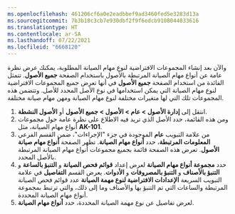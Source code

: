 ```yaml
---
ms.openlocfilehash: 461206cf6a0e2eadbbef9ad3460fed5e3283d13a
ms.sourcegitcommit: 7b3b18c3cb7e930dbf2f9f6edcb9108044033616
ms.translationtype: HT
ms.contentlocale: ar-SA
ms.lasthandoff: 07/22/2021
ms.locfileid: "6668120"
---
```

والآن بعد إنشاء المجموعات الافتراضية لنوع مهام الصيانة المطلوبة، يمكنك عرض نظرة عامة عن أنواع مهام الصيانة المرتبطة بالأصول باستخدام الصفحة **جميع الأصول**. تتمثل الفائدة من استخدام الصفحة **جميع الأصول** في أنها تعرض جميع المجموعات الافتراضية لنوع مهام الصيانة التي يمكن استخدامها في نوع الأصل المحدد للأصل. وتتضمن هذه المجموعات تلك التي لها متغيرات مختلفة لنوع مهام الصيانة ومهن مهام صيانة مختلفة.

1.  انتقل إلى **إدارة الأصول > عام > الأصول > جميع الأصول** أو **الأصول النشطة**.
2.  ومن هذه القائمة، حدد الأصل الذي تريد فيه الاطلاع على نظرة عامة حول مجموعات أنواع مهام الصيانة، مثل **AK-101**.
3.  من علامة التبويب **عام** الموجودة في جزء "الإجراءات"، ضمن القسم الفرعي **المعلومات المرتبطة**، حدد **أنواع مهام الصيانة**.
تظهر الصفحة **أنواع مهام صيانة الأصول**. تعرض هذه الصفحة قائمة بجميع مجموعات أنواع مهام الصيانة المرتبطة بالأصل المحدد.
4.  حدد **مجموعة أنواع مهام الصيانة** لعرض إعداد **قوائم فحص الصيانة** و **التنبؤ بالساعة** و **التنبؤ بالأصناف** و **التنبؤ بالمصروفات** و **الأدوات**. يعرض القسم **التفاصيل** في علامة التبويب السريعة **الإعدادات الافتراضية لنوع مهمة الصيانة** عدد قوائم فحص الصيانة المرتبطة والساعات التي تم التنبؤ بها والأصناف وما إلى ذلك، والتي ترتبط بمجموعة أنواع مهام الصيانة المحددة.
5.  لعرض تفاصيل عن نوع مهمة الصيانة المحددة، حدد **أنواع مهام الصيانة**.
